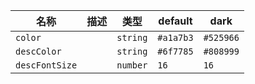 | 名称 | 描述 | 类型 | default | dark |
|---|---|---|---|---|
| `color` |  | `string` | `#a1a7b3` | `#525966` |
| `descColor` |  | `string` | `#6f7785` | `#808999` |
| `descFontSize` |  | `number` | `16` | `16` |
